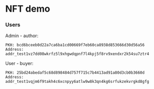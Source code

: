 # NFT demo

### Users
Admin - author:


```
PKH: bcd6bceeb0d22a7ca6ba1cd00669f7eb60ca8938d853666d30d56a56
Address: addr_test1vz7dd08wkrfz5l9xhgwdqpnf7l4kpj5f8rv9xendxr2k54su7ztr4
```

User - buyer:
```
PKH: 25bd24abedaf5c68d898484d757f715c7b4413ad91a80d3cb0b3660d
Address: addr_test1vqjm6f9takh4c6xcnpyy6atlw9w8k3qn4kg6srfukzekvrgkd8gfg
```